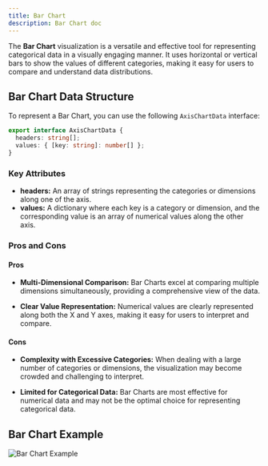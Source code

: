 ```yaml
---
title: Bar Chart
description: Bar Chart doc
---
```


The **Bar Chart** visualization is a versatile and effective tool for representing categorical data in a visually engaging manner. It uses horizontal or vertical bars to show the values of different categories, making it easy for users to compare and understand data distributions.

## Bar Chart Data Structure

To represent a Bar Chart, you can use the following `AxisChartData` interface:

```typescript
export interface AxisChartData {
  headers: string[];
  values: { [key: string]: number[] };
}
```
### Key Attributes

- **headers:** An array of strings representing the categories or dimensions along one of the axis.
- **values:** A dictionary where each key is a category or dimension, and the corresponding value is an array of numerical values along the other axis. 


### Pros and Cons

#### Pros
- **Multi-Dimensional Comparison:** Bar Charts excel at comparing multiple dimensions simultaneously, providing a comprehensive view of the data.

- **Clear Value Representation:** Numerical values are clearly represented along both the X and Y axes, making it easy for users to interpret and compare.

#### Cons
- **Complexity with Excessive Categories:** When dealing with a large number of categories or dimensions, the visualization may become crowded and challenging to interpret.

- **Limited for Categorical Data:** Bar Charts are most effective for numerical data and may not be the optimal choice for representing categorical data.

## Bar Chart Example

![Bar Chart Example](/IllustryDocs/src/assets/bar-chart.gif)
